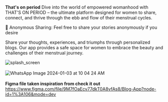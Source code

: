 **That's on period**
Dive into the world of empowered womanhood with THAT'S ON PERIOD – the ultimate platform designed for women to share, connect, and thrive through the ebb and flow of their menstrual cycles.

🤫 Anonymous Sharing:
Feel free to share your stories anonymously if you desire

Share your thoughts, experiences, and triumphs through personalized blogs. Our app provides a safe space for women to embrace the beauty and challenges of their menstrual journey.

![splash_screen](https://github.com/oystercoder/sheneedsandroid/assets/97734229/42e8df5c-8c1f-437d-961f-48ff7980f9d3)
<br> <br>
![WhatsApp Image 2024-01-03 at 10 04 24 AM](https://github.com/oystercoder/sheneedsandroid/assets/97734229/9671d558-ef3b-43ea-af2f-41eca1f34451)
<br>  <br>
**Figma file taken inspiration from check it out**
https://www.figma.com/file/9M7fOaEcv77dkT0A8vfAs8/Blog-App?node-id=1%3A106&mode=dev




